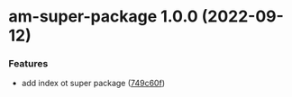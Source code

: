 # am-super-package 1.0.0 (2022-09-12)


### Features

* add index ot super package ([749c60f](https://github.com/arnaud-moncel/test-multi-semantic/commit/749c60f39647112c3534baf232c02e5ddf0dc7a9))
